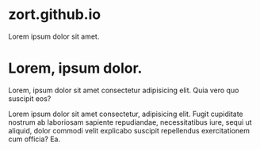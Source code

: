 # zort.github.io
<!DOCTYPE html>
<html lang="en">

<head>
    <meta charset="UTF-8">
    <meta name="viewport" content="width=device-width, initial-scale=1.0">
    <title>Duygu</title>
</head>

<body>
    Lorem ipsum dolor sit amet.
    <h1>Lorem, ipsum dolor.</h1>
    <p>Lorem, ipsum dolor sit amet consectetur adipisicing elit. Quia vero quo suscipit eos?</p>
    <p>Lorem ipsum dolor sit amet consectetur, adipisicing elit. Fugit cupiditate nostrum ab laboriosam sapiente
        repudiandae, necessitatibus iure, sequi ut aliquid, dolor commodi velit explicabo suscipit repellendus
        exercitationem cum officia? Ea.</p>
</body>

</html>
